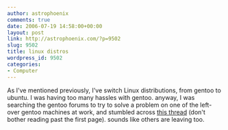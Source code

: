 ```yaml
---
author: astrophoenix
comments: true
date: 2006-07-19 14:58:00+00:00
layout: post
link: http://astrophoenix.com/?p=9502
slug: 9502
title: linux distros
wordpress_id: 9502
categories:
- Computer
---
```


As I've mentioned previously, I've switch Linux distributions, from gentoo to ubuntu. I was having too many hassles with gentoo. anyway, I was searching the gentoo forums to try to solve a problem on one of the left-over gentoo machines at work, and stumbled across [this thread](http://forums.gentoo.org/viewtopic-t-475474-postdays-0-postorder-asc-start-0.html) (don't bother reading past the first page). sounds like others are leaving too.
